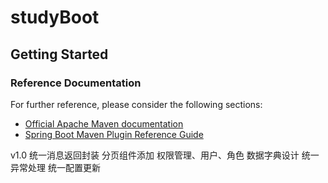 # studyBoot
## Getting Started

### Reference Documentation
For further reference, please consider the following sections:

* [Official Apache Maven documentation](https://maven.apache.org/guides/index.html)
* [Spring Boot Maven Plugin Reference Guide](https://docs.spring.io/spring-boot/docs/2.2.5.RELEASE/maven-plugin/)

v1.0
统一消息返回封装
分页组件添加
权限管理、用户、角色
数据字典设计
统一异常处理
统一配置更新







